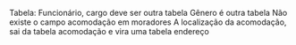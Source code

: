 Tabela:
Funcionário, cargo deve ser outra tabela
Gênero é outra tabela
Não existe o campo acomodação em moradores
A localização da acomodação, sai da tabela acomodação e vira uma tabela endereço

